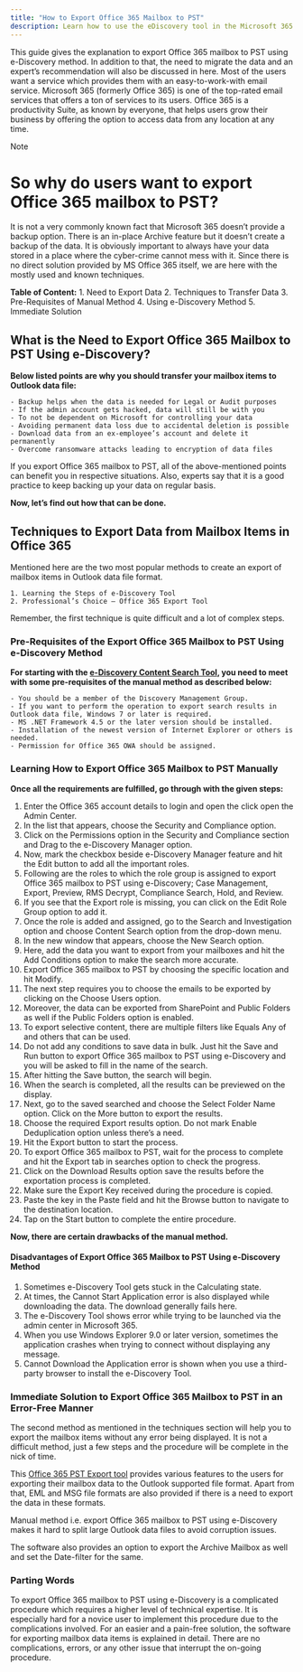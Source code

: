 ```yaml
---
title: "How to Export Office 365 Mailbox to PST"
description: Learn how to use the eDiscovery tool in the Microsoft 365 compliance center to bulk-export Office 365 mailboxes to PST formats.
---
```

This guide gives the explanation to export Office 365 mailbox to PST using e-Discovery method. In addition to that, the need to migrate the data and an expert’s recommendation will also be discussed in here. 
Most of the users want a service which provides them with an easy-to-work-with email service. Microsoft 365 (formerly Office 365) is one of the top-rated email services that offers a ton of services to its users.
Office 365 is a productivity Suite, as known by everyone, that helps users grow their business by offering the option to access data from any location at any time. 

> [!NOTE]

# So why do users want to export Office 365 mailbox to PST?

It is not a very commonly known fact that Microsoft 365 doesn’t provide a backup option. There is an in-place Archive feature but it doesn’t create a backup of the data.
It is obviously important to always have your data stored in a place where the cyber-crime cannot mess with it. 
Since there is no direct solution provided by MS Office 365 itself, we are here with the mostly used and known techniques. 

**Table of Content:**
    1. Need to Export Data
    2. Techniques to Transfer Data
    3. Pre-Requisites of Manual Method
    4. Using e-Discovery Method
    5. Immediate Solution
    
## What is the Need to Export Office 365 Mailbox to PST Using e-Discovery?

**Below listed points are why you should transfer your mailbox items to Outlook data file:**

    - Backup helps when the data is needed for Legal or Audit purposes
    - If the admin account gets hacked, data will still be with you
    - To not be dependent on Microsoft for controlling your data
    - Avoiding permanent data loss due to accidental deletion is possible
    - Download data from an ex-employee’s account and delete it permanently
    - Overcome ransomware attacks leading to encryption of data files

If you export Office 365 mailbox to PST, all of the above-mentioned points can benefit you in respective situations. 
Also, experts say that it is a good practice to keep backing up your data on regular basis.

**Now, let’s find out how that can be done.**

## Techniques to Export Data from Mailbox Items in Office 365

Mentioned here are the two most popular methods to create an export of mailbox items in Outlook data file format. 

    1. Learning the Steps of e-Discovery Tool
    2. Professional’s Choice – Office 365 Export Tool
    
Remember, the first technique is quite difficult and a lot of complex steps. 

### Pre-Requisites of the Export Office 365 Mailbox to PST Using e-Discovery Method

**For starting with the [e-Discovery Content Search Tool](https://docs.microsoft.com/en-us/microsoft-365/compliance/configure-edge-to-export-search-results), you need to meet with some pre-requisites of the manual method as described below:** 

    - You should be a member of the Discovery Management Group.
    - If you want to perform the operation to export search results in Outlook data file, Windows 7 or later is required.
    - MS .NET Framework 4.5 or the later version should be installed.
    - Installation of the newest version of Internet Explorer or others is needed.
    - Permission for Office 365 OWA should be assigned.

### Learning How to Export Office 365 Mailbox to PST Manually

**Once all the requirements are fulfilled, go through with the given steps:**
  
1. Enter the Office 365 account details to login and open the click open the Admin Center.
2. In the list that appears, choose the Security and Compliance option.
3. Click on the Permissions option in the Security and Compliance section and Drag to the e-Discovery Manager option.
4. Now, mark the checkbox beside e-Discovery Manager feature and hit the Edit button to add all the important roles.
5. Following are the roles to which the role group is assigned to export Office 365 mailbox to PST using e-Discovery; Case Management, Export, Preview, RMS Decrypt, Compliance Search, Hold, and Review.
6. If you see that the Export role is missing, you can click on the Edit Role Group option to add it.
7. Once the role is added and assigned, go to the Search and Investigation option and choose Content Search option from the drop-down menu.
8. In the new window that appears, choose the New Search option.
9. Here, add the data you want to export from your mailboxes and hit the Add Conditions option to make the search more accurate. 
10. Export Office 365 mailbox to PST by choosing the specific location and hit Modify.
11. The next step requires you to choose the emails to be exported by clicking on the Choose Users option. 
12. Moreover, the data can be exported from SharePoint and Public Folders as well if the Public Folders option is enabled.
13. To export selective content, there are multiple filters like Equals Any of and others that can be used.
14. Do not add any conditions to save data in bulk. Just hit the Save and Run button to export Office 365 mailbox to PST using e-Discovery and you will be asked to fill in the name of the search.
15. After hitting the Save button, the search will begin. 
16. When the search is completed, all the results can be previewed on the display. 
17. Next, go to the saved searched and choose the Select Folder Name option. Click on the More button to export the results.
18. Choose the required Export results option. Do not mark Enable Deduplication option unless there’s a need.
19. Hit the Export button to start the process.
20. To export Office 365 mailbox to PST, wait for the process to complete and hit the Export tab in searches option to check the progress.
21. Click on the Download Results option save the results before the exportation process is completed.
22. Make sure the Export Key received during the procedure is copied.
23. Paste the key in the Paste field and hit the Browse button to navigate to the destination location. 
24. Tap on the Start button to complete the entire procedure.

**Now, there are certain drawbacks of the manual method.**

#### Disadvantages of Export Office 365 Mailbox to PST Using e-Discovery Method

1. Sometimes e-Discovery Tool gets stuck in the Calculating state.
2. At times, the Cannot Start Application error is also displayed while downloading the data. The download generally fails here.
3. The e-Discovery Tool shows error while trying to be launched via the admin center in Microsoft 365.
4. When you use Windows Explorer 9.0 or later version, sometimes the application crashes when trying to connect without displaying any message.
5. Cannot Download the Application error is shown when you use a third-party browser to install the e-Discovery Tool.

### Immediate Solution to Export Office 365 Mailbox to PST in an Error-Free Manner

The second method as mentioned in the techniques section will help you to export the mailbox items without any error being displayed. It is not a difficult method, just a few steps and the procedure will be complete in the nick of time. 

This [Office 365 PST Export tool](https://www.systoolsgroup.com/how-to/export-office-365-mailboxes-to-pst/) provides various features to the users for exporting their mailbox data to the Outlook supported file format. Apart from that, EML and MSG file formats are also provided if there is a need to export the data in these formats. 

Manual method i.e. export Office 365 mailbox to PST using e-Discovery makes it hard to split large Outlook data files to avoid corruption issues. 

The software also provides an option to export the Archive Mailbox as well and set the Date-filter for the same. 

### Parting Words

To export Office 365 mailbox to PST using e-Discovery is a complicated procedure which requires a higher level of technical expertise. It is especially hard for a novice user to implement this procedure due to the complications involved.
For an easier and a pain-free solution, the software for exporting mailbox data items is explained in detail. There are no complications, errors, or any other issue that interrupt the on-going procedure.
